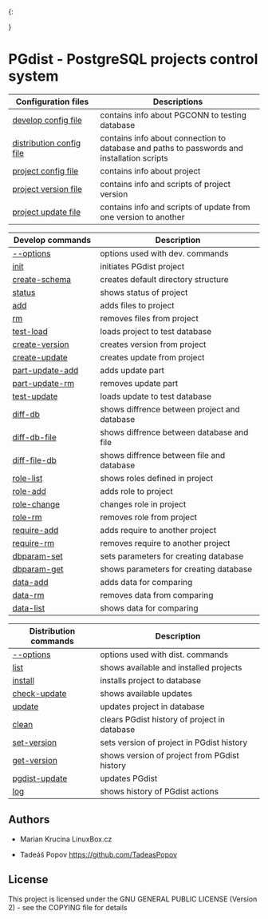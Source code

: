 {:
<style>
table th:nth-of-type(1) {
    width:160px;
}
</style>
}

# PGdist - PostgreSQL projects control system



| Configuration files | Descriptions |
| --- | --- |
| [develop config file](develop/config.md) | contains info about PGCONN to testing database |
| [distribution config file](distribution/config.md) | contains info about connection to database and paths to passwords and installation scripts |
| [project config file](project_files/config.md) | contains info about project |
| [project version file](project_files/version.md) | contains info and scripts of project version |
| [project update file](project_files/update.md) | contains info and scripts of update from one version to another |



| Develop commands | Description |
| --- | --- |
| [--options](develop/cmd/options.md) | options used with dev. commands |
| [init](develop/cmd/init.md) | initiates PGdist project |
| [create-schema](develop/cmd/create-schema.md) | creates default directory structure |
| [status](develop/cmd/status.md) | shows status of project |
| [add](develop/cmd/add.md) | adds files to project |
| [rm](develop/cmd/rm.md) | removes files from project |
| [test-load](develop/cmd/test-load.md) | loads project to test database |
| [create-version](develop/cmd/create-version.md) | creates version from project |
| [create-update](develop/cmd/create-update.md) | creates update from project |
| [part-update-add](develop/cmd/part-update-add.md) | adds update part |
| [part-update-rm](develop/cmd/part-update-rm.md) | removes update part |
| [test-update](develop/cmd/test-update.md) | loads update to test database |
| [diff-db](develop/cmd/diff-db.md) | shows diffrence between project and database |
| [diff-db-file](develop/cmd/diff-db-file.md) | shows diffrence between database and file |
| [diff-file-db](develop/cmd/diff-file-db.md) | shows diffrence between file and database |
| [role-list](develop/cmd/role-list.md) | shows roles defined in project |
| [role-add](develop/cmd/role-add.md) | adds role to project |
| [role-change](develop/cmd/role-change.md) | changes role in project |
| [role-rm](develop/cmd/role-rm.md) | removes role from project |
| [require-add](develop/cmd/require-add.md) | adds require to another project |
| [require-rm](develop/cmd/require-rm.md) | removes require to another project |
| [dbparam-set](develop/cmd/dbparam-set.md) | sets parameters for creating database |
| [dbparam-get](develop/cmd/dbparam-get.md) | shows parameters for creating database |
| [data-add](develop/cmd/data-add.md) | adds data for comparing |
| [data-rm](develop/cmd/data-rm.md) | removes data from comparing |
| [data-list](develop/cmd/data-list.md) | shows data for comparing |



| Distribution commands | Description |
| --- | --- |
| [--options](distribution/cmd/options.md) | options used with dist. commands |
| [list](distribution/cmd/list.md) | shows available and installed projects |
| [install](distribution/cmd/install.md) | installs project to database |
| [check-update](distribution/cmd/check-update.md) | shows available updates |
| [update](distribution/cmd/update.md) | updates project in database |
| [clean](distribution/cmd/clean.md) | clears PGdist history of project in database |
| [set-version](distribution/cmd/set-version.md) | sets version of project in PGdist history |
| [get-version](distribution/cmd/get-version.md) | shows version of project from PGdist history |
| [pgdist-update](distribution/cmd/pgdist-update.md) | updates PGdist |
| [log](distribution/cmd/log.md) | shows history of PGdist actions |



## Authors

* Marian Krucina LinuxBox.cz

* Tadeáš Popov https://github.com/TadeasPopov

## License

This project is licensed under the GNU GENERAL PUBLIC LICENSE (Version 2) - see the COPYING file for details
